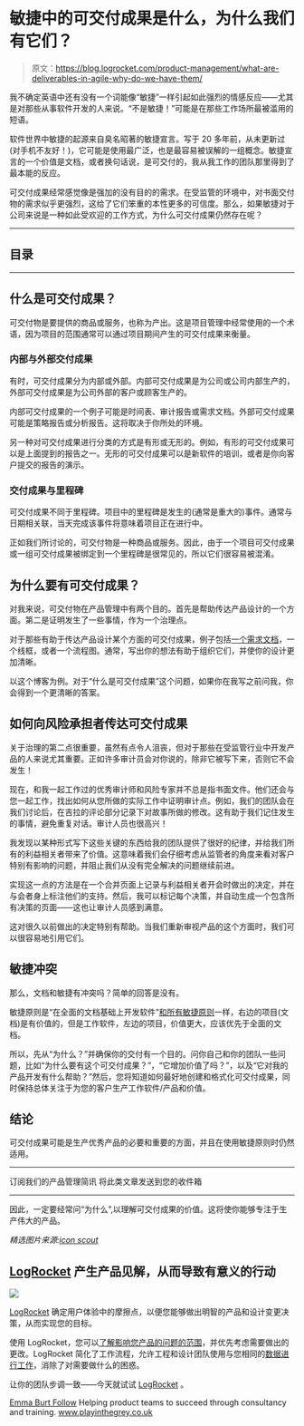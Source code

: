 # 敏捷中的可交付成果是什么，为什么我们有它们？

> 原文：<https://blog.logrocket.com/product-management/what-are-deliverables-in-agile-why-do-we-have-them/>

我不确定英语中还有没有一个词能像“敏捷”一样引起如此强烈的情感反应——尤其是对那些从事软件开发的人来说。“不是敏捷！”可能是在那些工作场所最被滥用的短语。

软件世界中敏捷的起源来自臭名昭著的敏捷宣言。写于 20 多年前，从未更新过(对手机不友好！)，它可能是使用最广泛，也是最容易被误解的一组概念。敏捷宣言的一个价值是文档，或者换句话说，是可交付的，我从我工作的团队那里得到了最本能的反应。

可交付成果经常感觉像是强加的没有目的的需求。在受监管的环境中，对书面交付物的需求似乎更强烈，这给了它们笨重的本性更多的可信度。那么，如果敏捷对于公司来说是一种如此受欢迎的工作方式，为什么可交付成果仍然存在呢？

* * *

## 目录

* * *

## 什么是可交付成果？

可交付物是要提供的商品或服务，也称为产出。这是项目管理中经常使用的一个术语，因为项目的范围通常可以通过项目期间产生的可交付成果来衡量。

### 内部与外部交付成果

有时，可交付成果分为内部或外部。内部可交付成果是为公司或公司内部生产的，外部可交付成果是为公司外部的客户或顾客生产的。

内部可交付成果的一个例子可能是时间表、审计报告或需求文档。外部可交付成果可能是策略报告或分析报告。这将取决于你所处的环境。

另一种对可交付成果进行分类的方式是有形或无形的。例如，有形的可交付成果可以是上面提到的报告之一。无形的可交付成果可以是新软件的培训，或者是你向客户提交的报告的演示。

### 交付成果与里程碑

可交付成果不同于里程碑。项目中的里程碑是发生的(通常是重大的)事件。通常与日期相关联，当天完成该事件将意味着项目正在进行中。

正如我们所讨论的，可交付物是一种商品或服务。因此，由于一个项目可交付成果或一组可交付成果被绑定到一个里程碑是很常见的，所以它们很容易被混淆。

## 为什么要有可交付成果？

对我来说，可交付物在产品管理中有两个目的。首先是帮助传达产品设计的一个方面。第二是证明发生了一些事情，作为一个治理点。

对于那些有助于传达产品设计某个方面的可交付成果，例子包括[一个需求文档](https://blog.logrocket.com/product-management/how-to-write-product-requirements-documents-prds/)，一个线框，或者一个流程图。通常，写出你的想法有助于组织它们，并使你的设计更加清晰。

以这个博客为例。对于“什么是可交付成果”这个问题，如果你在我写之前问我，你会得到一个更清晰的答案。

## 如何向风险承担者传达可交付成果

关于治理的第二点很重要，虽然有点令人沮丧，但对于那些在受监管行业中开发产品的人来说尤其重要。正如许多审计员会对你说的，除非它被写下来，否则它不会发生！

现在，和我一起工作过的优秀审计师和风险专家并不总是指书面文件。他们还会与您一起工作，找出如何从您所做的实际工作中证明审计点。例如，我们的团队会在我们讨论后，在吉拉的评论部分记录下对故事所做的修改。这有助于我们记住发生的事情，避免重复对话。审计人员也很高兴！

我发现以某种形式写下这些关键的东西给我的团队提供了很好的纪律，并给我们所有的利益相关者带来了价值。这意味着我们会仔细考虑从监管者的角度来看对客户特别有影响的问题，并阻止我们从没有完全解决的问题继续前进。

实现这一点的方法是在一个合并页面上记录与利益相关者开会时做出的决定，并在与会者身上标注他们的支持。然后，我可以标记每个决策，并自动生成一个包含所有决策的页面——这也让审计人员感到满意。

这对很久以前做出的决定特别有帮助。当我们重新审视产品的这个方面时，我们可以很容易地引用它们。

## 敏捷冲突

那么，文档和敏捷有冲突吗？简单的回答是没有。

敏捷原则是“在全面的文档基础上开发软件”[和所有敏捷原则](https://blog.logrocket.com/product-management/agile-manifesto-4-values-12-principles-explained/)一样，右边的项目(文档)是有价值的，但是工作软件，左边的项目，价值更大，应该优先于全面的文档。

所以，先从“为什么？”并确保你的交付有一个目的。问你自己和你的团队一些问题，比如“为什么要有这个可交付成果？”，“它增加价值了吗？”，以及“它对我的产品开发有什么帮助？”然后，您将知道如何最好地创建和格式化可交付成果，同时保持总体关注于为您的客户生产工作软件/产品和价值。

## 结论

可交付成果可能是生产优秀产品的必要和重要的方面，并且在使用敏捷原则时仍然适用。

* * *

订阅我们的产品管理简讯
将此类文章发送到您的收件箱

* * *

因此，一定要经常问“为什么”,以理解可交付成果的价值。这将使你能够专注于生产伟大的产品。

*精选图片来源:[icon scout](https://iconscout.com/icon/agile-5804828)*

## [LogRocket](https://lp.logrocket.com/blg/pm-signup) 产生产品见解，从而导致有意义的行动

[![](img/1af2ef21ae5da387d71d92a7a09c08e8.png)](https://lp.logrocket.com/blg/pm-signup)

[LogRocket](https://lp.logrocket.com/blg/pm-signup) 确定用户体验中的摩擦点，以便您能够做出明智的产品和设计变更决策，从而实现您的目标。

使用 LogRocket，您可以[了解影响您产品的问题的范围](https://logrocket.com/for/analytics-for-web-applications)，并优先考虑需要做出的更改。LogRocket 简化了工作流程，允许工程和设计团队使用与您相同的[数据进行工作](https://logrocket.com/for/web-analytics-solutions)，消除了对需要做什么的困惑。

让你的团队步调一致——今天就试试 [LogRocket](https://lp.logrocket.com/blg/pm-signup) 。

[Emma Burt Follow](https://blog.logrocket.com/author/emmaburt/) Helping product teams to succeed through consultancy and training. www.playinthegrey.co.uk